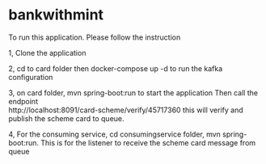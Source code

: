 # bankwithmint

To run this application. Please follow the instruction

1,  Clone the application

2,  cd to card folder then docker-compose up -d to run the kafka configuration

3,  on card folder, mvn spring-boot:run to start the application 
Then call the endpoint  
http://localhost:8091/card-scheme/verify/45717360 this will verify and publish the scheme card to queue.

4, For the consuming service, cd consumingservice folder, mvn spring-boot:run. This is for the listener to receive the scheme card message from queue
